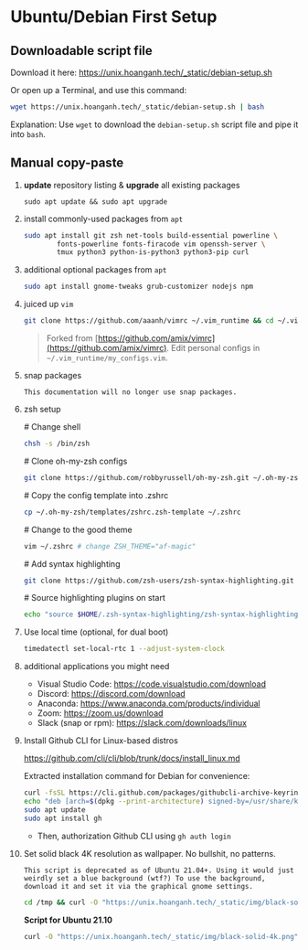 # Ubuntu/Debian First Setup

## Downloadable script file

Download it here: https://unix.hoanganh.tech/_static/debian-setup.sh

Or open up a Terminal, and use this command:

```bash
wget https://unix.hoanganh.tech/_static/debian-setup.sh | bash
```

Explanation: Use `wget` to download the `debian-setup.sh` script file and pipe it into `bash`.

## Manual copy-paste

1. **update** repository listing & **upgrade** all existing packages

    ```shell
    sudo apt update && sudo apt upgrade
    ```

1. install commonly-used packages from `apt`

    ```zsh
    sudo apt install git zsh net-tools build-essential powerline \
            fonts-powerline fonts-firacode vim openssh-server \
            tmux python3 python-is-python3 python3-pip curl
    ```

1. additional optional packages from `apt`

    ```zsh
    sudo apt install gnome-tweaks grub-customizer nodejs npm
    ```

1. juiced up `vim`

    ```zsh
    git clone https://github.com/aaanh/vimrc ~/.vim_runtime && cd ~/.vim_runtime && ./install_awesome_vimrc.sh
    ```

    > Forked from [https://github.com/amix/vimrc](https://github.com/amix/vimrc). Edit personal configs in `~/.vim_runtime/my_configs.vim`.

1. snap packages

    ```{warning}
    This documentation will no longer use snap packages.
    ```

1. zsh setup

    \# Change shell

    ```zsh
    chsh -s /bin/zsh
    ```

    \# Clone oh-my-zsh configs

    ```zsh
    git clone https://github.com/robbyrussell/oh-my-zsh.git ~/.oh-my-zsh
    ```

    \# Copy the config template into .zshrc

    ```zsh
    cp ~/.oh-my-zsh/templates/zshrc.zsh-template ~/.zshrc
    ```

    \# Change to the good theme

    ```zsh
    vim ~/.zshrc # change ZSH_THEME="af-magic"
    ```

    \# Add syntax highlighting

    ```zsh
    git clone https://github.com/zsh-users/zsh-syntax-highlighting.git "$HOME/.zsh-syntax-highlighting" --depth 1
    ```

    \# Source highlighting plugins on start

    ```zsh
    echo "source $HOME/.zsh-syntax-highlighting/zsh-syntax-highlighting.zsh" >> "$HOME/.zshrc"
    ```

1. Use local time (optional, for dual boot)

    ```zsh
    timedatectl set-local-rtc 1 --adjust-system-clock
    ```

1. additional applications you might need

    - Visual Studio Code: https://code.visualstudio.com/download
    - Discord: https://discord.com/download
    - Anaconda: https://www.anaconda.com/products/individual
    - Zoom: https://zoom.us/download
    - Slack (snap or rpm): https://slack.com/downloads/linux

1. Install Github CLI for Linux-based distros

    <https://github.com/cli/cli/blob/trunk/docs/install_linux.md>

    Extracted installation command for Debian for convenience:

    ```zsh
    curl -fsSL https://cli.github.com/packages/githubcli-archive-keyring.gpg | sudo dd of=/usr/share/keyrings/githubcli-archive-keyring.gpg
    echo "deb [arch=$(dpkg --print-architecture) signed-by=/usr/share/keyrings/githubcli-archive-keyring.gpg] https://cli.github.com/packages stable main" | sudo tee /etc/apt/sources.list.d/github-cli.list > /dev/null
    sudo apt update
    sudo apt install gh
    ```

    - Then, authorization Github CLI using `gh auth login`

1. Set solid black 4K resolution as wallpaper. No bullshit, no patterns.

    ```{note}
    This script is deprecated as of Ubuntu 21.04+. Using it would just weirdly set a blue background (wtf?) To use the background, download it and set it via the graphical gnome settings.
    ```

    ```zsh
    cd /tmp && curl -O "https://unix.hoanganh.tech/_static/img/black-solid-4k.png" && gsettings set org.gnome.desktop.background picture-uri './black-solid-4k.png'
    ```

    **Script for Ubuntu 21.10**

    ```zsh
    curl -O "https://unix.hoanganh.tech/_static/img/black-solid-4k.png"
    ```
